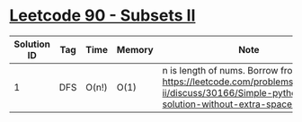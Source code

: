 # [Leetcode 90 - Subsets II](https://leetcode.com/problems/subsets-ii/)

| Solution ID | Tag | Time | Memory | Note |
| ----------- | --- | ---- | ------ | ---- |
| 1 | DFS | O(n!) | O(1) | n is length of nums. Borrow from: <https://leetcode.com/problems/subsets-ii/discuss/30166/Simple-python-solution-without-extra-space.>. |
